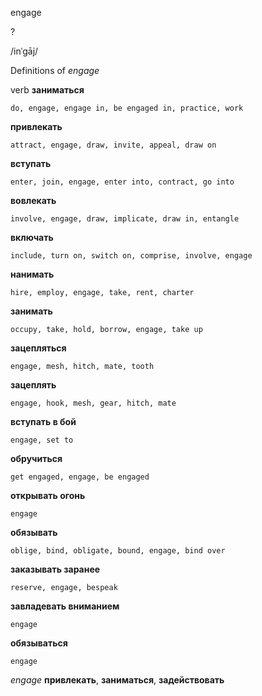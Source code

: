 engage

?

/inˈɡāj/

Definitions of _engage_

verb
**заниматься**

    do, engage, engage in, be engaged in, practice, work
**привлекать**

    attract, engage, draw, invite, appeal, draw on
**вступать**

    enter, join, engage, enter into, contract, go into
**вовлекать**

    involve, engage, draw, implicate, draw in, entangle
**включать**

    include, turn on, switch on, comprise, involve, engage
**нанимать**

    hire, employ, engage, take, rent, charter
**занимать**

    occupy, take, hold, borrow, engage, take up
**зацепляться**

    engage, mesh, hitch, mate, tooth
**зацеплять**

    engage, hook, mesh, gear, hitch, mate
**вступать в бой**

    engage, set to
**обручиться**

    get engaged, engage, be engaged
**открывать огонь**

    engage
**обязывать**

    oblige, bind, obligate, bound, engage, bind over
**заказывать заранее**

    reserve, engage, bespeak
**завладевать вниманием**

    engage
**обязываться**

    engage

_engage_
**привлекать**, **заниматься**, **задействовать**